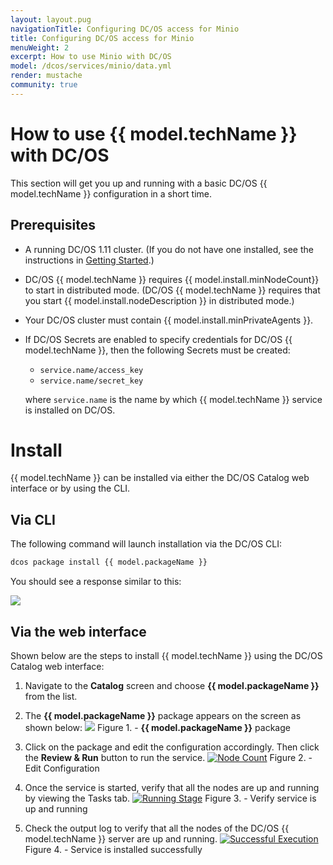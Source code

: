```yaml
---
layout: layout.pug
navigationTitle: Configuring DC/OS access for Minio
title: Configuring DC/OS access for Minio
menuWeight: 2
excerpt: How to use Minio with DC/OS
model: /dcos/services/minio/data.yml
render: mustache
community: true
---
```


# How to use {{ model.techName }} with DC/OS 

This section will get you up and running with a basic DC/OS {{ model.techName }} configuration in a short time.

## Prerequisites

* A running DC/OS 1.11 cluster. (If you do not have one installed, see the instructions in [Getting Started](/services/minio/0.1.0/getting-started/#install-a-basic-cluster).)

* DC/OS {{ model.techName }} requires {{ model.install.minNodeCount}} to start in distributed mode. (DC/OS {{ model.techName }} requires that you start {{ model.install.nodeDescription }} in distributed mode.)

* Your DC/OS cluster must contain {{ model.install.minPrivateAgents }}. 

* If DC/OS Secrets are enabled to specify credentials for DC/OS {{ model.techName }}, then the following Secrets must be created:

  * `service.name/access_key`
  * `service.name/secret_key`

  where `service.name` is the name by which {{ model.techName }} service is installed on DC/OS.

# Install

{{ model.techName }} can be installed via either the DC/OS Catalog web interface or by using the CLI. 

## Via CLI

The following command will launch installation via the DC/OS CLI:

```bash
dcos package install {{ model.packageName }} 
```

You should see a response similar to this:
  
  [<img src="../img/Package_installed.png" />](../img/Package_installed.png)


## Via the web interface

Shown below are the steps to install {{ model.techName }} using the DC/OS Catalog web interface:

1. Navigate to the **Catalog** screen and choose **{{ model.packageName }}** from the list.

1. The **{{ model.packageName }}** package appears on the screen as shown below: 
    [<img src="../img/Catalog_Service_View.png" />](../img/Catalog_Service_View.png)
    Figure 1. - **{{ model.packageName }}** package  

1. Click on the package and edit the configuration accordingly. Then click the **Review & Run** button to run the service.
    [<img src="../img/Node_Count1.png" alt="Node Count"/>](../img/Node_Count1.png)
    Figure 2. - Edit Configuration

1. Once the service is started, verify that all the nodes are up and running by viewing the Tasks tab.
    [<img src="../img/Running_Stage1.png" alt="Running Stage"/>](../img/Running_Stage1.png)
    Figure 3. - Verify service is up and running

1.  Check the output log to verify that all the nodes of the DC/OS {{ model.techName }} server are up and running.
    [<img src="../img/Successful_Execution1.png" alt="Successful Execution"/>](../img/Successful_Execution1.png)
    Figure 4. - Service is installed successfully




